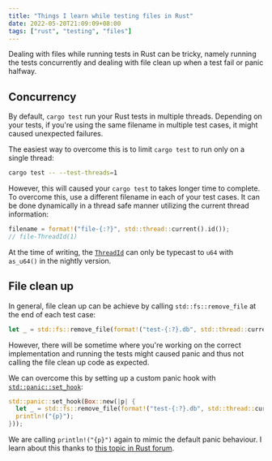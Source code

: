 ```yaml
---
title: "Things I learn while testing files in Rust"
date: 2022-05-20T21:09:09+08:00
tags: ["rust", "testing", "files"]
---
```


Dealing with files while running tests in Rust can be tricky,
namely running the tests concurrently and dealing with file clean up when a
test fail or panic halfway.

## Concurrency

By default, `cargo test` run your Rust tests in multiple threads.
Depending on your tests, if you're using the same filename in multiple test
cases, it might caused unexpected failures.

The easiest way to overcome this is to limit `cargo test` to run only on a
single thread:

```sh
cargo test -- --test-threads=1
```

However, this will caused your `cargo test` to takes longer time to complete.
To overcome this, use a different filename in each of your
test cases. It can be done dynamically in a thread safe manner utilizing the
current thread information:

```rust
filename = format!("file-{:?}", std::thread::current().id());
// file-ThreadId(1)
```

At the time of writing, the
[`ThreadId`](https://doc.rust-lang.org/std/thread/struct.ThreadId.html) can
only be typecast to `u64` with `as_u64()` in the nightly version.

## File clean up

In general, file clean up can be achieve by calling `std::fs::remove_file` at
the end of each test case:

```rust
let _ = std::fs::remove_file(format!("test-{:?}.db", std::thread::current().id()));
```

However, there will be sometime where you're working on the correct
implementation and running the tests might caused panic and thus not calling
the file clean up code as expected.

We can overcome this by setting up a custom panic hook with
[`std::panic::set_hook`](https://doc.rust-lang.org/std/panic/fn.set_hook.html):

```rust
std::panic::set_hook(Box::new(|p| {
  let _ = std::fs::remove_file(format!("test-{:?}.db", std::thread::current().id()));
  println!("{p}");
}));
```

We are calling `println!("{p}")` again to mimic the default panic behaviour. I
learn about this thanks to [this topic in Rust forum](https://users.rust-lang.org/t/cleaning-up-after-test-failure/15840/6).
